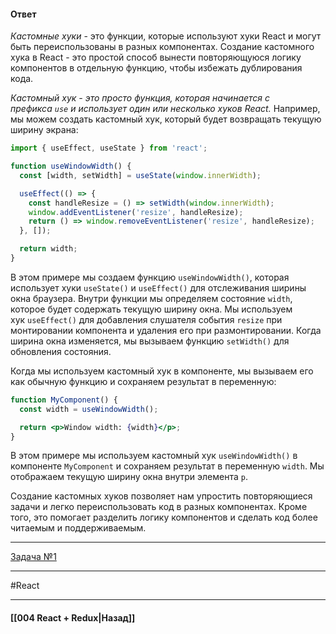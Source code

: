 #### Ответ

*Кастомные хуки* - это функции, которые используют хуки React и могут быть переиспользованы в разных компонентах. Создание кастомного хука в React - это простой способ вынести повторяющуюся логику компонентов в отдельную функцию, чтобы избежать дублирования кода.

*Кастомный хук - это просто функция, которая начинается с префикса `use` и использует один или несколько хуков React.* Например, мы можем создать кастомный хук, который будет возвращать текущую ширину экрана:

```jsx
import { useEffect, useState } from 'react';

function useWindowWidth() {
  const [width, setWidth] = useState(window.innerWidth);

  useEffect(() => {
    const handleResize = () => setWidth(window.innerWidth);
    window.addEventListener('resize', handleResize);
    return () => window.removeEventListener('resize', handleResize);
  }, []);

  return width;
}
```

В этом примере мы создаем функцию `useWindowWidth()`, которая использует хуки `useState()` и `useEffect()` для отслеживания ширины окна браузера. Внутри функции мы определяем состояние `width`, которое будет содержать текущую ширину окна. Мы используем хук `useEffect()` для добавления слушателя события `resize` при монтировании компонента и удаления его при размонтировании. Когда ширина окна изменяется, мы вызываем функцию `setWidth()` для обновления состояния.

Когда мы используем кастомный хук в компоненте, мы вызываем его как обычную функцию и сохраняем результат в переменную:

```jsx
function MyComponent() {
  const width = useWindowWidth();

  return <p>Window width: {width}</p>;
}
```

В этом примере мы используем кастомный хук `useWindowWidth()` в компоненте `MyComponent` и сохраняем результат в переменную `width`. Мы отображаем текущую ширину окна внутри элемента `p`.

Создание кастомных хуков позволяет нам упростить повторяющиеся задачи и легко переиспользовать код в разных компонентах. Кроме того, это помогает разделить логику компонентов и сделать код более читаемым и поддерживаемым.

___


[Задача №1](https://codesandbox.io/s/react-middle-realizovat-huk-xf9fxw?file=/src/App.js)

____
#React

____

#### [[004 React + Redux|Назад]]